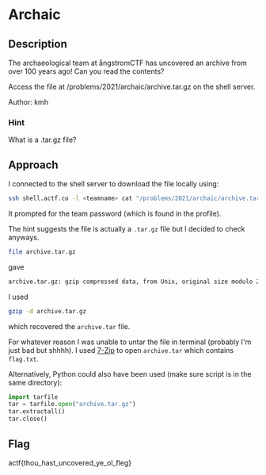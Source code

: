 # Archaic

## Description

The archaeological team at ångstromCTF has uncovered an archive from over 100 years ago! Can you read the contents?

Access the file at /problems/2021/archaic/archive.tar.gz on the shell server.

Author: kmh

### Hint

What is a .tar.gz file?

## Approach

I connected to the shell server to download the file locally using:

```bash
ssh shell.actf.co -l <teamname> cat "/problems/2021/archaic/archive.tar.gz" > archive.tar.gz
```

It prompted for the team password (which is found in the profile).

The hint suggests the file is actually a `.tar.gz` file but I decided to check anyways.

```bash
file archive.tar.gz
```

gave

```bash
archive.tar.gz: gzip compressed data, from Unix, original size modulo 2^32 10240
```

I used

```bash
gzip -d archive.tar.gz
```

which recovered the `archive.tar` file.

For whatever reason I was unable to untar the file in terminal (probably I'm just bad but shhhh). I used [7-Zip](https://www.7-zip.org/) to open `archive.tar` which contains `flag.txt`.

Alternatively, Python could also have been used (make sure script is in the same directory):

```python
import tarfile
tar = tarfile.open("archive.tar.gz")
tar.extractall()
tar.close()
```

## Flag

actf{thou_hast_uncovered_ye_ol_fleg}
